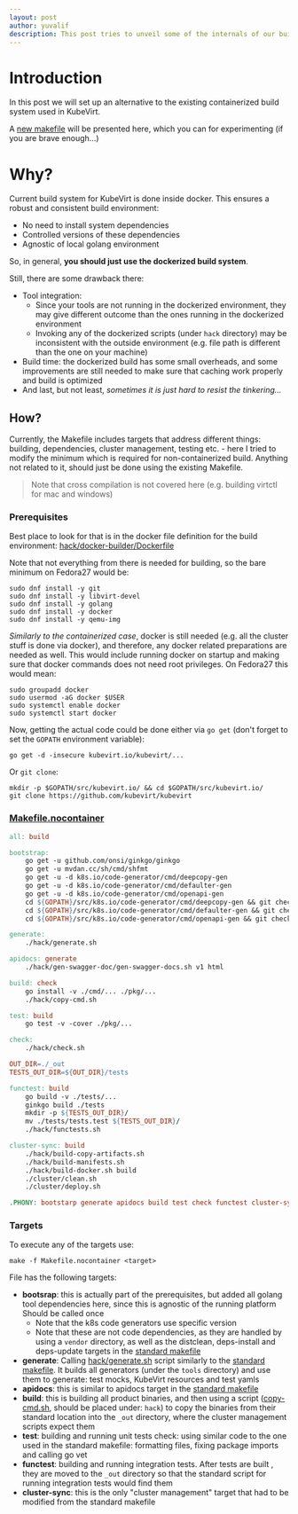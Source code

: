 ```yaml
---
layout: post
author: yuvalif
description: This post tries to unveil some of the internals of our build system, by allowing you to build natively on your host
---
```


# Introduction

In this post we will set up an alternative to the existing containerized build system used in KubeVirt.

A [new makefile](../assets/2018-06-07-Non-Dockerized-Build/Makefile.nocontainer) will be presented here, which you can for experimenting (if you are brave enough...)

<!-- more -->
# Why?

Current build system for KubeVirt is done inside docker. This ensures a robust and consistent build environment:
- No need to install system dependencies
- Controlled versions of these dependencies
- Agnostic of local golang environment

So, in general, **you should just use the dockerized build system**.

Still, there are some drawback there:
- Tool integration:
  - Since your tools are not running in the dockerized environment, they may give different outcome than the ones running in the dockerized environment
  - Invoking any of the dockerized scripts (under `hack` directory) may be inconsistent with the outside environment (e.g. file path is different than the one on your machine)
- Build time: the dockerized build has some small overheads, and some improvements are still needed to make sure that caching work properly and build is optimized
- And last, but not least, *sometimes it is just hard to resist the tinkering...*

## How?

Currently, the Makefile includes targets that address different things: building, dependencies, cluster management, testing etc. - here I tried to modify the minimum which is required for non-containerized build. Anything not related to it, should just be done using the existing Makefile.

> Note that cross compilation is not covered here (e.g. building virtctl for mac and windows)

### Prerequisites

Best place to look for that is in the docker file definition for the build environment: [hack/docker-builder/Dockerfile](https://github.com/kubevirt/kubevirt/blob/master/hack/docker-builder/Dockerfile)

Note that not everything from there is needed for building, so the bare minimum on Fedora27 would be:
```
sudo dnf install -y git
sudo dnf install -y libvirt-devel
sudo dnf install -y golang
sudo dnf install -y docker
sudo dnf install -y qemu-img
```
*Similarly to the containerized case*, docker is still needed (e.g. all the cluster stuff is done via docker),  and therefore, any docker related preparations are needed as well. This would include running docker on startup and making sure that docker commands does not need root privileges. On Fedora27 this would mean:
```
sudo groupadd docker
sudo usermod -aG docker $USER
sudo systemctl enable docker
sudo systemctl start docker
```
Now, getting the actual code could be done either via `go get` (don't forget to set the `GOPATH` environment variable):
```
go get -d -insecure kubevirt.io/kubevirt/...
```
Or `git clone`:
```
mkdir -p $GOPATH/src/kubevirt.io/ && cd $GOPATH/src/kubevirt.io/
git clone https://github.com/kubevirt/kubevirt
```

### [Makefile.nocontainer](../assets/2018-06-07-Non-Dockerized-Build/Makefile.nocontainer)
```makefile
all: build

bootstrap:
    go get -u github.com/onsi/ginkgo/ginkgo
    go get -u mvdan.cc/sh/cmd/shfmt
    go get -u -d k8s.io/code-generator/cmd/deepcopy-gen
    go get -u -d k8s.io/code-generator/cmd/defaulter-gen
    go get -u -d k8s.io/code-generator/cmd/openapi-gen
    cd ${GOPATH}/src/k8s.io/code-generator/cmd/deepcopy-gen && git checkout release-1.9 && go install
    cd ${GOPATH}/src/k8s.io/code-generator/cmd/defaulter-gen && git checkout release-1.9 && go install
    cd ${GOPATH}/src/k8s.io/code-generator/cmd/openapi-gen && git checkout release-1.9 && go install

generate:
    ./hack/generate.sh

apidocs: generate
    ./hack/gen-swagger-doc/gen-swagger-docs.sh v1 html

build: check
    go install -v ./cmd/... ./pkg/...
    ./hack/copy-cmd.sh

test: build
    go test -v -cover ./pkg/...

check:
    ./hack/check.sh

OUT_DIR=./_out
TESTS_OUT_DIR=${OUT_DIR}/tests

functest: build
    go build -v ./tests/...
    ginkgo build ./tests
    mkdir -p ${TESTS_OUT_DIR}/
    mv ./tests/tests.test ${TESTS_OUT_DIR}/
    ./hack/functests.sh

cluster-sync: build
    ./hack/build-copy-artifacts.sh
    ./hack/build-manifests.sh
    ./hack/build-docker.sh build
    ./cluster/clean.sh
    ./cluster/deploy.sh

.PHONY: bootstarp generate apidocs build test check functest cluster-sync
```
### Targets

To execute any of the targets use:
```
make -f Makefile.nocontainer <target>
```
File has the following targets:

 - **bootsrap**: this is actually part of the prerequisites, but added all golang tool dependencies here, since this is agnostic of the running platform Should be called once
   - Note that the k8s code generators use specific version
   - Note that these are not code dependencies, as they are handled by using a `vendor` directory, as well as the distclean,  deps-install and deps-update targets in the [standard makefile](ttps://github.com/kubevirt/kubevirt/blob/master/Makefile)
- **generate**: Calling [hack/generate.sh](https://github.com/kubevirt/kubevirt/blob/master/hack/generate.sh) script similarly to the [standard makefile](https://github.com/kubevirt/kubevirt/blob/master/Makefile). It builds all generators (under the `tools` directory) and use them to generate: test mocks, KubeVirt resources and test yamls
 - **apidocs**: this is similar to apidocs target in the [standard makefile](ttps://github.com/kubevirt/kubevirt/blob/master/Makefile)
- **build**: this is building all product binaries, and then using a script ([copy-cmd.sh](../assets/2018-06-07-Non-Dockerized-Build/copy-cmd.sh), should be placed under: `hack`) to copy the binaries from their standard location into the `_out` directory, where the cluster management scripts expect them
- **test**: building and running unit tests
check: using similar code to the one used in the standard makefile: formatting files, fixing package imports and calling go vet
- **functest**: building and running integration tests. After tests are built , they are moved to the `_out` directory so that the standard script for running integration tests would find them
- **cluster-sync**: this is the only "cluster management" target that had to be modified from the standard makefile
